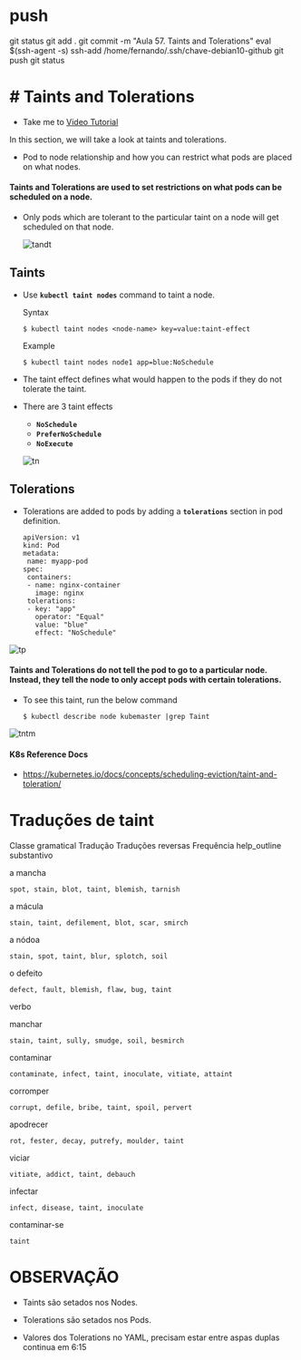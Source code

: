 

# ##############################################################################################################################################################
# ##############################################################################################################################################################
# ##############################################################################################################################################################
# ##############################################################################################################################################################
# push

git status
git add .
git commit -m "Aula 57. Taints and Tolerations"
eval $(ssh-agent -s)
ssh-add /home/fernando/.ssh/chave-debian10-github
git push
git status




# ##############################################################################################################################################################
# ##############################################################################################################################################################
# ##############################################################################################################################################################
# ##############################################################################################################################################################
# # Taints and Tolerations
  - Take me to [Video Tutorial](https://kodekloud.com/topic/taints-and-tolerations-2/)
  
In this section, we will take a look at taints and tolerations.
- Pod to node relationship and how you can restrict what pods are placed on what nodes.

#### Taints and Tolerations are used to set restrictions on what pods can be scheduled on a node. 
- Only pods which are tolerant to the particular taint on a node will get scheduled on that node.

  ![tandt](../../images/tandt.PNG)
  
## Taints
- Use **`kubectl taint nodes`** command to taint a node.

  Syntax
  ```
  $ kubectl taint nodes <node-name> key=value:taint-effect
  ```
 
  Example
  ```
  $ kubectl taint nodes node1 app=blue:NoSchedule
  ```
  
- The taint effect defines what would happen to the pods if they do not tolerate the taint.
- There are 3 taint effects
  - **`NoSchedule`**
  - **`PreferNoSchedule`**
  - **`NoExecute`**
  
  ![tn](../../images/tn.PNG)
  
## Tolerations
   - Tolerations are added to pods by adding a **`tolerations`** section in pod definition.
     ```
     apiVersion: v1
     kind: Pod
     metadata:
      name: myapp-pod
     spec:
      containers:
      - name: nginx-container
        image: nginx
      tolerations:
      - key: "app"
        operator: "Equal"
        value: "blue"
        effect: "NoSchedule"
     ```
    
  ![tp](../../images/tp.PNG)
    

#### Taints and Tolerations do not tell the pod to go to a particular node. Instead, they tell the node to only accept pods with certain tolerations.
- To see this taint, run the below command
  ```
  $ kubectl describe node kubemaster |grep Taint
  ```
 
 ![tntm](../../images/tntm.PNG)
  
     
#### K8s Reference Docs
- https://kubernetes.io/docs/concepts/scheduling-eviction/taint-and-toleration/











# Traduções de taint
Classe gramatical	Tradução	Traduções reversas	Frequência
help_outline
substantivo
	
a mancha
	

    spot, stain, blot, taint, blemish, tarnish

	
a mácula
	

    stain, taint, defilement, blot, scar, smirch

	
a nódoa
	

    stain, spot, taint, blur, splotch, soil

	
o defeito
	

    defect, fault, blemish, flaw, bug, taint

	
verbo
	
manchar
	

    stain, taint, sully, smudge, soil, besmirch

	
contaminar
	

    contaminate, infect, taint, inoculate, vitiate, attaint

	
corromper
	

    corrupt, defile, bribe, taint, spoil, pervert

	
apodrecer
	

    rot, fester, decay, putrefy, moulder, taint

	
viciar
	

    vitiate, addict, taint, debauch

	
infectar
	

    infect, disease, taint, inoculate

	
contaminar-se
	

    taint







# OBSERVAÇÃO
- Taints são setados nos Nodes.
- Tolerations são setados nos Pods.




- Valores dos Tolerations no YAML, precisam estar entre aspas duplas
continua em 6:15








# ##############################################################################################################################################################
# ##############################################################################################################################################################
# ##############################################################################################################################################################
# ##############################################################################################################################################################
# #